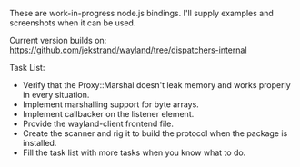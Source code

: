 These are work-in-progress node.js bindings. I'll supply examples and screenshots when it can be used.

Current version builds on: https://github.com/jekstrand/wayland/tree/dispatchers-internal

Task List:

 *   Verify that the Proxy::Marshal doesn't leak memory and works properly in every situation.
 *   Implement marshalling support for byte arrays.
 *   Implement callbacker on the listener element.
 *   Provide the wayland-client frontend file.
 *   Create the scanner and rig it to build the protocol when the package is installed.
 *   Fill the task list with more tasks when you know what to do.
